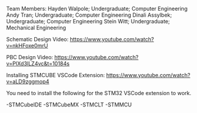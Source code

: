 Team Members:
Hayden Walpole; Undergraduate; Computer Engineering 
Andy Tran; Undergraduate; Computer Engineering 
Dinali Assylbek; Undergraduate; Computer Engineering
Stein Witt; Undergraduate; Mechanical Engineering

Schematic Design Video: https://www.youtube.com/watch?v=nkHFoxe0mrU

PBC Design Video: https://www.youtube.com/watch?v=PlXd3lLZ4vc&t=10184s

Installing STMCUBE VSCode Extension: https://www.youtube.com/watch?v=aLD9zggmop4

You need to install the following for the STM32 VSCode extension to work.

-STMCubeIDE
-STMCubeMX
-STMCLT
-STMMCU